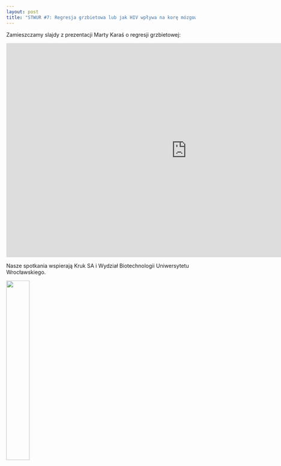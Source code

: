 ```yaml
---
layout: post
title: "STWUR #7: Regresja grzbietowa lub jak HIV wpływa na korę mózgową - materiały"
---
```


Zamieszczamy slajdy z prezentacji Marty Karaś o regresji grzbietowej:

<iframe src="https://docs.google.com/presentation/d/e/2PACX-1vQkM8RuTwomGs3RiAFst98xU3HF5DjG4nxm_H_aNWYyhjVJ91pmiLAewEktglQQ9AxeuWPLhquw1R_M/embed?start=false&loop=false&delayms=3000" frameborder="0" width="960" height="569" allowfullscreen="true" mozallowfullscreen="true" webkitallowfullscreen="true"></iframe>

Nasze spotkania wspierają Kruk SA i Wydział Biotechnologii Uniwersytetu Wrocławskiego.

<img src='https://stwur.github.io/STWUR//images/kruk_logo.jpg' id="logo" height="35%" width="35%"/>

